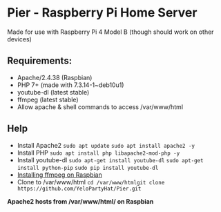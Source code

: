 # Pier - Raspberry Pi Home Server
Made for use with Raspberry Pi 4 Model B (though should work on other devices)
<h2>Requirements:</h2>
<ul>
    <li>Apache/2.4.38 (Raspbian)</li>
    <li>PHP 7+ (made with 7.3.14-1~deb10u1)</li>
    <li>youtube-dl (latest stable)</li>
    <li>ffmpeg (latest stable)</li>
    <li>Allow apache & shell commands to access /var/www/html</li>
</ul>

<h2>Help</h2>
<ul>
<li>Install Apache2 <code>sudo apt update</code> <code>sudo apt install apache2 -y</code></li>
<li>Install PHP <code>sudo apt install php libapache2-mod-php -y</code></li>
<li> Install youtube-dl
<code>sudo apt-get install youtube-dl</code>
<code>sudo apt-get install python-pip</code>
<code>sudo pip install youtube-dl</code>
</li>
<li><a href="https://github.com/JolleJolles/pirecorder/wiki/Installing-ffmpeg-on-Raspberry-Pi-with-h264-support">Installing ffmpeg on Raspbian</a></li>
    <li>Clone to /var/www/html <code>cd /var/www/html</code><code>git clone https://github.com/YeloPartyHat/Pier.git</code></li>
</ul>
<strong>Apache2 hosts from /var/www/html/ on Raspbian</strong>
